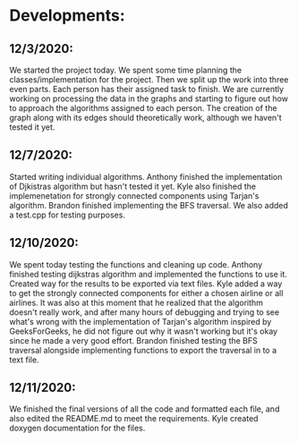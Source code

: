 # Developments: 
## 12/3/2020: 
We started the project today. We spent some time planning the classes/implementation for the project. Then we split up the work into three even parts. Each person has their assigned task to finish.
We are currently working on processing the data in the graphs and starting to figure out how to approach the algorithms assigned to each person.
The creation of the graph along with its edges should theoretically work,
although we haven't tested it yet.
## 12/7/2020: 
Started writing individual algorithms. Anthony finished the implementation of
Djkistras algorithm but hasn't tested it yet. Kyle also finished the
implemenetation for strongly connected components using Tarjan's algorithm. Brandon finished implementing the BFS traversal. We
also added a test.cpp for testing purposes.
## 12/10/2020:
We spent today testing the functions and cleaning up code. Anthony finished testing dijkstras algorithm and implemented the functions to use it.
Created way for the results to be exported via text files. Kyle added a way to
get the strongly connected components for either a chosen airline or all
airlines. It was also at this moment that he realized that the algorithm
doesn't really work, and after many hours of debugging and trying to see
what's wrong with the implementation of Tarjan's algorithm inspired by
GeeksForGeeks, he did not figure out why it wasn't working but it's okay since
he made a very good effort. Brandon finished testing the BFS traversal alongside implementing functions to export the traversal in to a text file.
## 12/11/2020: 
We finished the final versions of all the code and formatted each file, and also edited the README.md to meet the requirements. Kyle created doxygen documentation for the files.
